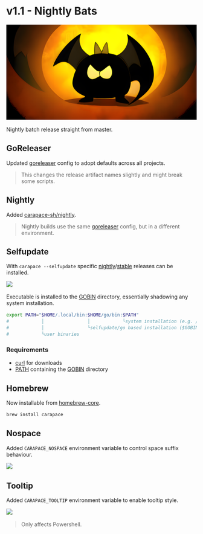 # v1.1 - Nightly Bats

![](./v1.1/banner.png)

Nightly batch release straight from master.

## GoReleaser

Updated [goreleaser] config to adopt defaults across all projects.

> This changes the release artifact names slightly and might break some scripts.

## Nightly

Added [carapace-sh/nightly].

> Nightly builds use the same [goreleaser] config, but in a different environment.

## Selfupdate

With `carapace --selfupdate` specific [nightly]/[stable] releases can be installed.

![](./v1.1/selfupdate.cast)

Executable is installed to the [GOBIN] directory, essentially shadowing any system installation.


```sh
export PATH="$HOME/.local/bin:$HOME/go/bin:$PATH"
#            │                │            └system installation (e.g. /usr/bin/carapace)
#            │                └selfupdate/go based installation ($GOBIN)
#            └user binaries
```

### Requirements

- [curl] for downloads
- [PATH] containing the [GOBIN] directory

## Homebrew

Now installable from [homebrew-core](https://formulae.brew.sh/formula/carapace).

```sh
brew install carapace
```

## Nospace

Added `CARAPACE_NOSPACE` environment variable to control space suffix behaviour.

![](./v1.1/nospace.cast)


## Tooltip

Added `CARAPACE_TOOLTIP` environment variable to enable tooltip style.

![](./v1.1/tooltip.cast)

> Only affects Powershell.

[nightly]:https://github.com/carapace-sh/nightly/releases
[stable]:https://github.com/carapace-sh/carapace-bin/releases

[curl]:https://curl.se
[GOBIN]:https://pkg.go.dev/cmd/go#hdr-Compile_and_install_packages_and_dependencies
[PATH]:https://en.wikipedia.org/wiki/PATH_(variable)

[carapace-sh/nightly]:https://github.com/carapace-sh/nightly
[goreleaser]:https://goreleaser.com

